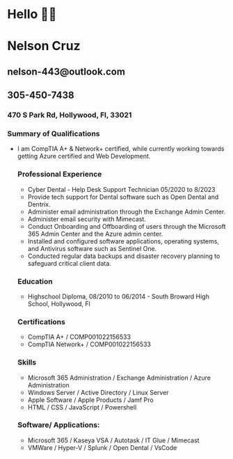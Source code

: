 # Hello 👋🏾 
<!DOCTYPE html>
<html lang="en">
<head>
    <meta charset="UTF-8">
    <meta name="viewport" content="width=device-width, initial-scale=1.0">
    <title>HTML Resume</title>
</head>
<body>
<h1>Nelson Cruz</h1>
<h2>nelson-443@outlook.com 
<h2>305-450-7438 </h2> 
<h3>470 S Park Rd, Hollywood, Fl, 33021</h3>
<h3>Summary of Qualifications</h3> 
<ul>
    <li>I am CompTIA A+ & Network+ certified, while currently working towards getting Azure certified and Web Development.</li>
<h3>Professional Experience</h3>
<ul>
    <li>Cyber Dental - Help Desk Support Technician  05/2020 to 8/2023</li>
    <li>Provide tech support for Dental software such as Open Dental and Dentrix.</li>
    <li>Administer email administration through the Exchange Admin Center.</li>
    <li>Administer email security with Mimecast.</li>
    <li>Conduct Onboarding and Offboarding of users through the Microsoft 365 Admin Center and the Azure admin center.</li>	 	
    <li>Installed and configured software applications, operating systems, and Antivirus software such as Sentinel One.</li>
    <li>Conducted regular data backups and disaster recovery planning to safeguard critical client data.</li>
</ul>

<h3>Education</h3>
<ul>
    <li>Highschool Diploma, 08/2010 to 06/2014 - South Broward High School, Hollywood, Fl</li>
</ul>
<h3>Certifications</h3>		
<ul>
    <li>CompTIA A+ / COMP001022156533</li>
    <li>CompTIA Network+ / COMP001022156533</li>
</ul>
<h3>Skills</h3>
<ul>
    <li>Microsoft 365 Administration / Exchange Administration / Azure Administration</li>
    <li>Windows Server / Active Directory / Linux Server</li>
    <li>Apple Software / Apple Products / Jamf Pro</li>
    <li>HTML / CSS / JavaScript / Powershell</li>
</ul>
<h3>Software/ Applications:</h3>  
<ul>
    <li>Microsoft 365 / Kaseya VSA / Autotask / IT Glue / Mimecast</li>
    <li>VMWare / Hyper-V / Splunk / Open Dental / VsCode</li>
</ul>
</body>


